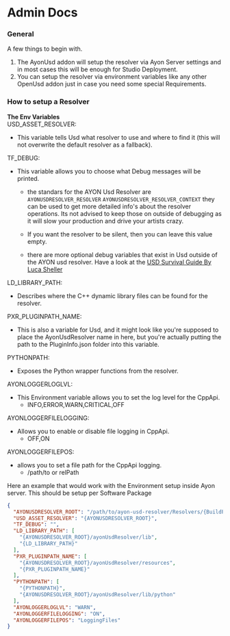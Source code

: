 # Admin Docs

### General

A few things to begin with.

1. The AyonUsd addon will setup the resolver via Ayon Server settings and in
   most cases this will be enough for Studio Deployment.
2. You can setup the resolver via environment variables like any other OpenUsd
   addon just in case you need some special Requirements.

### How to setup a Resolver

**The Env Variables**\
USD_ASSET_RESOLVER:

- This variable tells Usd what resolver to use and where to find it (this will
  not overwrite the default resolver as a fallback).

TF_DEBUG:

- This variable allows you to choose what Debug messages will be printed.

  - the standars for the AYON Usd Resolver are `AYONUSDRESOLVER_RESOLVER`
    `AYONUSDRESOLVER_RESOLVER_CONTEXT` they can be used to get more detailed
    info's about the resolver operations. Its not advised to keep those on
    outside of debugging as it will slow your production and drive your artists
    crazy.

  - If you want the resolver to be silent, then you can leave this value empty.
  - there are more optional debug variables that exist in Usd outside of the
    AYON usd resolver. Have a look at the
    [USD Survival Guide By Luca Sheller](https://lucascheller.github.io/VFX-UsdSurvivalGuide/core/profiling/debug.html?highlight=tf%20debug#overview)

LD_LIBRARY_PATH:

- Describes where the C++ dynamic library files can be found for the resolver.

PXR_PLUGINPATH_NAME:

- This is also a variable for Usd, and it might look like you're supposed to
  place the AyonUsdResolver name in here, but you're actually putting the path
  to the PluginInfo.json folder into this variable.

PYTHONPATH:

- Exposes the Python wrapper functions from the resolver.

AYONLOGGERLOGLVL:

- This Environment variable allows you to set the log level for the CppApi.
  - INFO,ERROR,WARN,CRITICAL,OFF

AYONLOGGERFILELOGGING:

- Allows you to enable or disable file logging in CppApi.
  - OFF,ON

AYONLOGGERFILEPOS:

- allows you to set a file path for the CppApi logging.
  - /path/to or relPath

Here an example that would work with the Environment setup inside Ayon server.
This should be setup per Software Package

```json
{
  "AYONUSDRESOLVER_ROOT": "/path/to/ayon-usd-resolver/Resolvers/{BuildPlugin path + name}",
  "USD_ASSET_RESOLVER": "{AYONUSDRESOLVER_ROOT}",
  "TF_DEBUG": "",
  "LD_LIBRARY_PATH": [
    "{AYONUSDRESOLVER_ROOT}/ayonUsdResolver/lib",
    "{LD_LIBRARY_PATH}"
  ],
  "PXR_PLUGINPATH_NAME": [
    "{AYONUSDRESOLVER_ROOT}/ayonUsdResolver/resources",
    "{PXR_PLUGINPATH_NAME}"
  ],
  "PYTHONPATH": [
    "{PYTHONPATH}",
    "{AYONUSDRESOLVER_ROOT}/ayonUsdResolver/lib/python"
  ],
  "AYONLOGGERLOGLVL": "WARN",
  "AYONLOGGERFILELOGGING": "ON",
  "AYONLOGGERFILEPOS": "LoggingFiles"
}
```
